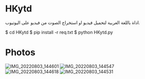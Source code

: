 # HKytd
اداة باللغة العربية لتحميل فيديو او استخراج الصوت من فيديو على اليوتيوب. 

$ cd HKytd
$ pip install -r req.txt
$ python HKytd.py
# Photos
![IMG_20220803_144601](https://user-images.githubusercontent.com/57058476/182607116-1038591c-13b0-4fce-babd-6466542e56b5.jpg)
![IMG_20220803_144547](https://user-images.githubusercontent.com/57058476/182607121-ac1142ff-1f81-410d-aad2-f0eb290b9765.jpg)
![IMG_20220803_144618](https://user-images.githubusercontent.com/57058476/182607110-f8800a31-4a01-4c8a-bb0d-5ec1018878b6.jpg)
![IMG_20220803_144531](https://user-images.githubusercontent.com/57058476/182607105-bbc486d7-7563-4e31-b047-f906b6d160b3.jpg)
